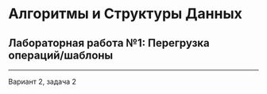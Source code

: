 # Алгоритмы и Структуры Данных

## Лабораторная работа №1: Перегрузка операций/шаблоны

---

Вариант 2, задача 2
